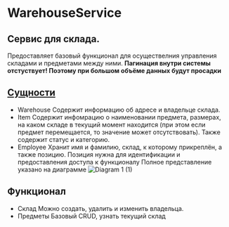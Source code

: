 # WarehouseService
## Сервис для склада.
Предоставляет базовый функционал для осуществелния управления складами и предметами между ними.
**Пагинация внутри системы отстуствует! Поэтому при большом объёме данных будут просадки**
## [Сущности](https://github.com/Policarp-wq/WarehouseService/tree/master/WarehouseSevice.Domain/Entities)
- Warehouse
Содержит информацию об адресе и владельце склада.
- Item
Содержит инфомрацию о наименовании предмета, размерах, на каком складе в текущий момент находится (при этом если предмет перемещается, то значение может отсутствовать). Также содержит статус и категорию.
- Employee
Хранит имя и фамилию, склад, к которому прикреплён, а также позицию. Позиция нужна для идентификации и предоставления доступа к функционалу
Полное представление указано на диаграмме
![Diagram 1 (1)](https://github.com/user-attachments/assets/7cbf839b-71bb-461a-b808-2fa7edbd86fc)
## Функционал
- Склад
Можно создать, удалить и изменить владельца.
- Предметы
Базовый CRUD, узнать текущий склад
